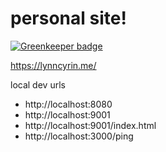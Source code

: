 # personal site!

[![Greenkeeper badge](https://badges.greenkeeper.io/lynncyrin/lynncyrin-dot-me.svg)](https://greenkeeper.io/)

https://lynncyrin.me/

local dev urls

- http://localhost:8080
- http://localhost:9001
- http://localhost:9001/index.html
- http://localhost:3000/ping

